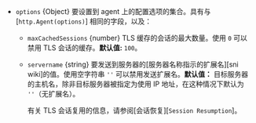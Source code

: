 <!-- YAML
changes:
  - version: v12.5.0
    pr-url: https://github.com/nodejs/node/pull/28209
    description: 如果使用 IP 地址指定目标主机，则不会自动地设置服务器名称。
-->
* `options` {Object} 要设置到 agent 上的配置选项的集合。具有与 [`http.Agent(options)`] 相同的字段，以及：
  * `maxCachedSessions` {number} TLS 缓存的会话的最大数量。使用 `0` 可以禁用 TLS 会话的缓存。**默认值:** `100`。
  * `servername` {string} 要发送到服务器的[服务器名称指示的扩展名][sni wiki]的值。使用空字符串 `''` 可以禁用发送扩展名。**默认值：** 目标服务器的主机名，除非目标服务器被指定为使用 IP 地址，在这种情况下默认为 `''`（无扩展名）。

    有关 TLS 会话复用的信息，请参阅[会话恢复][`Session Resumption`]。

